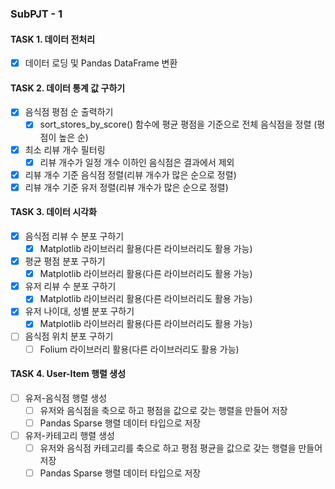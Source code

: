 ### SubPJT - 1

#### TASK 1. 데이터 전처리

- [x] 데이터 로딩 및 Pandas DataFrame 변환

#### TASK 2. 데이터 통계 값 구하기

- [x] 음식점 평점 순 출력하기
  - [x] sort_stores_by_score() 함수에 평균 평점을 기준으로 전체 음식점을 정렬 (평점이 높은 순)
- [x] 최소 리뷰 개수 필터링
  - [x] 리뷰 개수가 일정 개수 이하인 음식점은 결과에서 제외
- [x] 리뷰 개수 기준 음식점 정렬(리뷰 개수가 많은 순으로 정렬)
- [x] 리뷰 개수 기준 유저 정렬(리뷰 개수가 많은 순으로 정렬)

#### TASK 3. 데이터 시각화

- [x] 음식점 리뷰 수 분포 구하기
  - [x] Matplotlib 라이브러리 활용(다른 라이브러리도 활용 가능)
- [x] 평균 평점 분포 구하기
  - [x] Matplotlib 라이브러리 활용(다른 라이브러리도 활용 가능)
- [x] 유저 리뷰 수 분포 구하기
  - [x] Matplotlib 라이브러리 활용(다른 라이브러리도 활용 가능)
- [x] 유저 나이대, 성별 분포 구하기
  - [x] Matplotlib 라이브러리 활용(다른 라이브러리도 활용 가능)
- [ ] 음식점 위치 분포 구하기
  - [ ] Folium 라이브러리 활용(다른 라이브러리도 활용 가능)

#### TASK 4. User-Item 행렬 생성

- [ ] 유저-음식점 행렬 생성
  - [ ] 유저와 음식점을 축으로 하고 평점을 값으로 갖는 행렬을 만들어 저장
  - [ ] Pandas Sparse 행렬 데이터 타입으로 저장
- [ ] 유저-카테고리 행렬 생성
  - [ ] 유저와 음식점 카테고리를 축으로 하고 평점 평균을 값으로 갖는 행렬을 만들어 저장
  - [ ] Pandas Sparse 행렬 데이터 타입으로 저장
